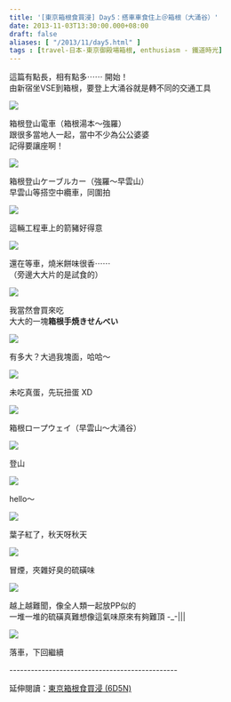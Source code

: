 ```yaml
---
title: '[東京箱根食買浸] Day5：搭車車食住上＠箱根（大涌谷）'
date: 2013-11-03T13:30:00.000+08:00
draft: false
aliases: [ "/2013/11/day5.html" ]
tags : [travel-日本-東京御殿場箱根, enthusiasm - 鐵道時光]
---
```


這篇有點長，相有點多⋯⋯ 開始！  
由新宿坐VSE到箱根，要登上大涌谷就是轉不同的交通工具  

![](/images/tokyo5b1.jpg)

箱根登山電車（箱根湯本～強羅）  
跟很多當地人一起，當中不少為公公婆婆  
記得要讓座啊！  

![](/images/tokyo5b2.jpg)

箱根登山ケーブルカー（強羅～早雲山）  
早雲山等搭空中纜車，同圍拍  

![](/images/tokyo5b3.jpg)

這輛工程車上的箭豬好得意  

![](/images/tokyo5b4.jpg)

還在等車，燒米餅味很香⋯⋯  
（旁邊大大片的是試食的）  

![](/images/tokyo5b.jpg)

我當然會買來吃  
大大的一塊**箱根手焼きせんべい**  

![](/images/tokyo5b5.jpg)

有多大？大過我塊面，哈哈～  

![](/images/tokyo5b6.jpg)

未吃真蛋，先玩扭蛋 XD  

![](/images/tokyo5b7.jpg)

箱根ロープウェイ（早雲山～大涌谷）  

![](/images/tokyo5b8.jpg)

登山  

![](/images/tokyo5b9.jpg)

hello～  

![](/images/tokyo5b10.jpg)

葉子紅了，秋天呀秋天  

![](/images/tokyo5b11.jpg)

冒煙，夾雜好臭的硫磺味  

![](/images/tokyo5b12.jpg)

越上越難聞，像全人類一起放PP似的  
一堆一堆的硫磺真難想像這氣味原來有夠難頂 -\_-|||  

![](/images/tokyo5b13.jpg)

落車，下回繼續  
  
\-----------------------------------------------  
  
延伸閱讀：[東京箱根食買浸 (6D5N)](https://hidie.net/tokyo6d5n/)
